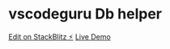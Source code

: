 # vscodeguru Db helper

[Edit on StackBlitz ⚡️](https://stackblitz.com/edit/db-helper)
[Live Demo](https://db-helper.stackblitz.io)
